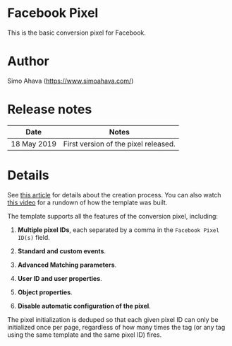 # Facebook Pixel
This is the basic conversion pixel for Facebook.

# Author
Simo Ahava (https://www.simoahava.com/)

# Release notes
| Date | Notes |
|------|-------|
| 18 May 2019 | First version of the pixel released. |

# Details
See [this article](https://www.simoahava.com/analytics/create-facebook-pixel-custom-tag-template/) for details about the creation process. You can also watch [this video](https://www.youtube.com/watch?v=5ESEtwq7fxc) for a rundown of how the template was built.

The template supports all the features of the conversion pixel, including:

1. **Multiple pixel IDs**, each separated by a comma in the `Facebook Pixel ID(s)` field.

2. **Standard and custom events**.

3. **Advanced Matching parameters**.

4. **User ID and user properties**.

5. **Object properties**.

6. **Disable automatic configuration of the pixel**.

The pixel initialization is deduped so that each given pixel ID can only be initialized once per page, regardless of how many times the tag (or any tag using the same template and the same pixel ID) fires.
